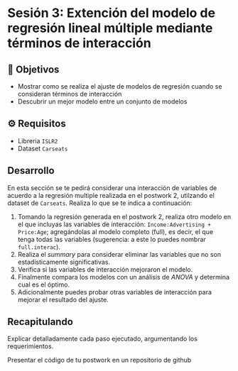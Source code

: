 # Sesión 3: Extención del modelo de regresión lineal múltiple mediante términos de interacción  

## :dart: Objetivos

- Mostrar como se realiza el ajuste de modelos de regresión cuando se consideran términos de interacción
- Descubrir un mejor modelo entre un conjunto de modelos


## ⚙ Requisitos

+ Libreria `ISLR2`
+ Dataset `Carseats`

## Desarrollo

En esta sección se te pedirá considerar una interacción de variables de acuerdo a la regresión multiple realizada en el postwork 2, utilzando el dataset de `Carseats`. Realiza lo que se te indica a continuación:

1. Tomando la regresión generada en el postwork 2, realiza otro modelo en el que incluyas las variables de interacción: `Income:Advertising + Price:Age`; agregándolas al modelo completo (full), es decir, el que tenga todas las variables (sugerencia: a este lo puedes nombrar `full.interac`).
2. Realiza el _summary_ para considerar eliminar las variables que no son estadísticamente significativas.
3.  Verifica si las variables de interacción mejoraron el modelo.
4.  Finalmente compara los modelos con un análisis de _ANOVA_ y determina cual es el óptimo.
5.  Adicionalmente puedes probar otras variables de interacción para mejorar el resultado del ajuste. 

## Recapitulando

Explicar detalladamente cada paso ejecutado, argumentando los requerimientos.

Presentar el código de tu postwork en un repositorio de github

